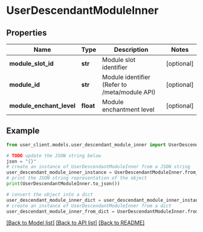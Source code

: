 # UserDescendantModuleInner


## Properties

Name | Type | Description | Notes
------------ | ------------- | ------------- | -------------
**module_slot_id** | **str** | Module slot identifier | [optional] 
**module_id** | **str** | Module identifier (Refer to /meta/module API) | [optional] 
**module_enchant_level** | **float** | Module enchantment level | [optional] 

## Example

```python
from user_client.models.user_descendant_module_inner import UserDescendantModuleInner

# TODO update the JSON string below
json = "{}"
# create an instance of UserDescendantModuleInner from a JSON string
user_descendant_module_inner_instance = UserDescendantModuleInner.from_json(json)
# print the JSON string representation of the object
print(UserDescendantModuleInner.to_json())

# convert the object into a dict
user_descendant_module_inner_dict = user_descendant_module_inner_instance.to_dict()
# create an instance of UserDescendantModuleInner from a dict
user_descendant_module_inner_from_dict = UserDescendantModuleInner.from_dict(user_descendant_module_inner_dict)
```
[[Back to Model list]](../README.md#documentation-for-models) [[Back to API list]](../README.md#documentation-for-api-endpoints) [[Back to README]](../README.md)


